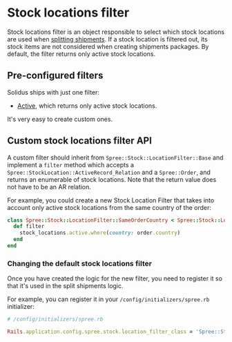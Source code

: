 # Stock locations filter

Stock locations filter is an object responsible to select which stock locations are used when
[splitting shipments][split-shipments]. If a stock location is filtered out, its stock items
are not considered when creating shipments packages. By default, the filter returns only active
stock locations.

[split-shipments]: split-shipments.html

## Pre-configured filters

Solidus ships with just one filter:

- [Active](https://github.com/solidusio/solidus/blob/master/core/app/models/spree/stock/location_filter/active.rb),
    which returns only active stock locations.

It's very easy to create custom ones.

## Custom stock locations filter API

A custom filter should inherit from `Spree::Stock::LocationFilter::Base` and implement a `filter`
method which accepts a `Spree::StockLocation::ActiveRecord_Relation` and a `Spree::Order`, and
returns an enumerable of stock locations. Note that the return value does not have to be an AR relation.

For example, you could create a new Stock Location Filter that takes into account only active stock
locations from the same country of the order:

```ruby
class Spree::Stock::LocationFilter::SameOrderCountry < Spree::Stock::LocationFilter::Base
  def filter
    stock_locations.active.where(country: order.country)
  end
end
```

### Changing the default stock locations filter

Once you have created the logic for the new filter, you need to register it so that it's used in
the split shipments logic.

For example, you can register it in your `/config/initializers/spree.rb` initializer:

```ruby
# /config/initializers/spree.rb

Rails.application.config.spree.stock.location_filter_class = 'Spree::Stock::LocationFilter::SameOrderCountry'
```
